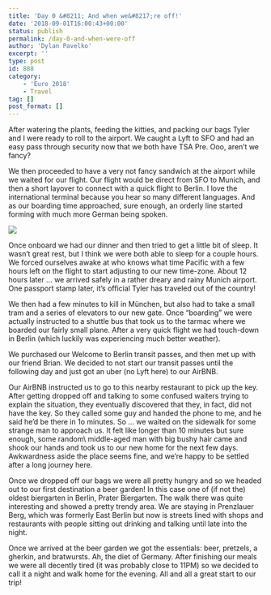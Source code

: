 ```yaml
---
title: 'Day 0 &#8211; And when we&#8217;re off!'
date: '2018-09-01T16:00:43+00:00'
status: publish
permalink: /day-0-and-when-were-off
author: 'Dylan Pavelko'
excerpt: ''
type: post
id: 888
category:
    - 'Euro 2018'
    - Travel
tag: []
post_format: []
---
```

After watering the plants, feeding the kitties, and packing our bags Tyler and I were ready to roll to the airport. We caught a Lyft to SFO and had an easy pass through security now that we both have TSA Pre. Ooo, aren’t we fancy?

We then proceeded to have a very not fancy sandwich at the airport while we waited for our flight. Our flight would be direct from SFO to Munich, and then a short layover to connect with a quick flight to Berlin. I love the international terminal because you hear so many different languages. And as our boarding time approached, sure enough, an orderly line started forming with much more German being spoken.

[![](https://i2.wp.com/www.dylanpavelko.com/blog/wp-content/uploads/2018/09/airport-225x300.jpg?resize=225%2C300)](https://i0.wp.com/www.dylanpavelko.com/blog/wp-content/uploads/2018/09/airport.jpg)

Once onboard we had our dinner and then tried to get a little bit of sleep. It wasn’t great rest, but I think we were both able to sleep for a couple hours. We forced ourselves awake at who knows what time Pacific with a few hours left on the flight to start adjusting to our new time-zone. About 12 hours later … we arrived safely in a rather dreary and rainy Munich airport. One passport stamp later, it’s official Tyler has traveled out of the country!

We then had a few minutes to kill in München, but also had to take a small tram and a series of elevators to our new gate. Once “boarding” we were actually instructed to a shuttle bus that took us to the tarmac where we boarded our fairly small plane. After a very quick flight we had touch-down in Berlin (which luckily was experiencing much better weather).

We purchased our Welcome to Berlin transit passes, and then met up with our friend Brian. We decided to not start our transit passes until the following day and just got an uber (no Lyft here) to our AirBNB.

Our AirBNB instructed us to go to this nearby restaurant to pick up the key. After getting dropped off and talking to some confused waiters trying to explain the situation, they eventually discovered that they, in fact, did not have the key. So they called some guy and handed the phone to me, and he said he’d be there in 1o minutes. So … we waited on the sidewalk for some strange man to approach us. It felt like longer than 10 minutes but sure enough, some random\\ middle-aged man with big bushy hair came and shook our hands and took us to our new home for the next few days. Awkwardness aside the place seems fine, and we’re happy to be settled after a long journey here.

Once we dropped off our bags we were all pretty hungry and so we headed out to our first destination a beer garden! In this case one of (if not the) oldest biergarten in Berlin, Prater Biergarten. The walk there was quite interesting and showed a pretty trendy area. We are staying in Prenzlauer Berg, which was formerly East Berlin but now is streets lined with shops and restaurants with people sitting out drinking and talking until late into the night.

Once we arrived at the beer garden we got the essentials: beer, pretzels, a gherkin, and bratwursts. Ah, the diet of Germany. After finishing our meals we were all decently tired (it was probably close to 11PM) so we decided to call it a night and walk home for the evening. All and all a great start to our trip!
